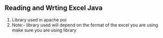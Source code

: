 ## Reading and Wrting Excel Java

1. Library used in apache poi
2. Note:- library used will depend on the format of the excel you are using make sure you are using library
